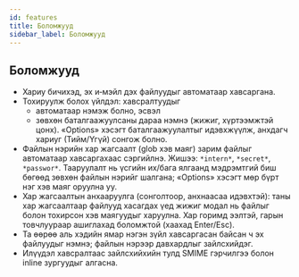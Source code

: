 ```yaml
---
id: features
title: Боломжууд
sidebar_label: Боломжууд
---
```


## Боломжууд

- Хариу бичихэд, эх и‑мэйл дэх файлуудыг автоматаар хавсаргана.
- Тохируулж болох үйлдэл: хавсралтуудыг
  - автоматаар нэмэж болно, эсвэл
  - зөвхөн баталгаажуулсаны дараа нэмнэ (жижиг, хүртээмжтэй цонх). «Options» хэсэгт баталгаажуулалтыг идэвхжүүлж, анхдагч хариуг (Тийм/Үгүй) сонгож болно.
- Файлын нэрийн хар жагсаалт (glob хэв маяг) зарим файлыг автоматаар хавсаргахаас сэргийлнэ. Жишээ: `*intern*`, `*secret*`, `*passwor*`.
  Тааруулалт нь үсгийн их/бага ялгаанд мэдрэмтгий биш бөгөөд зөвхөн файлын нэрийг шалгана; «Options» хэсэгт мөр бүрт нэг хэв маяг оруулна уу.
- Хар жагсаалтын анхааруулга (сонголтоор, анхнаасаа идэвхтэй): таны хар жагсаалтаар файлууд хасагдах үед жижиг модал нь файлыг болон тохирсон хэв маягуудыг харуулна. Хар горимд ээлтэй, гарын товчлуураар ашиглахад боломжтой (хаахад Enter/Esc).
- Та өөрөө аль хэдийн ямар нэгэн зүйл хавсаргасан байсан ч эх файлуудыг нэмнэ; файлын нэрээр давхардлыг зайлсхийдэг.
- Илүүдэл хавсралтаас зайлсхийхийн тулд SMIME гэрчилгээ болон inline зургуудыг алгасна.
